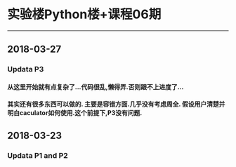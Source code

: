 # 实验楼Python楼+课程06期
-------------------
## 2018-03-27
### Updata P3
#### 从这里开始就有点复杂了...代码很乱,懒得弄.否则跟不上进度了...  
#### 其实还有很多东西可以做的. 主要是容错方面.几乎没有考虑周全. 假设用户清楚并明白caculator如何使用.这个前提下,P3没有问题.

## 2018-03-23 
### Updata P1 and P2
